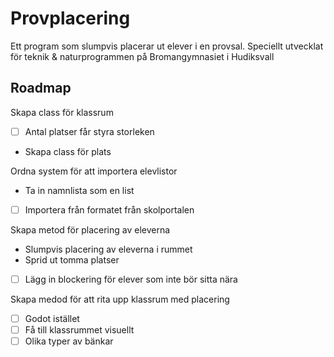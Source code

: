 # Provplacering
Ett program som slumpvis placerar ut elever i en provsal. Speciellt 
utvecklat för teknik & naturprogrammen på Bromangymnasiet i Hudiksvall

## Roadmap

Skapa class för klassrum
- [ ] Antal platser får styra storleken 
- Skapa class för plats

Ordna system för att importera elevlistor
- Ta in namnlista som en list
- [ ] Importera från formatet från skolportalen

Skapa metod för placering av eleverna
- Slumpvis placering av eleverna i rummet
- Sprid ut tomma platser
- [ ] Lägg in blockering för elever som inte bör sitta nära

Skapa medod för att rita upp klassrum med placering
- [ ] Godot istället
- [ ] Få till klassrummet visuellt
- [ ] Olika typer av bänkar